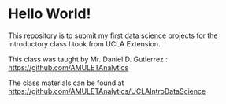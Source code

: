 # Hello World!
This repository is to submit my first data science projects for the introductory class I took from UCLA Extension.

This class was taught by Mr. Daniel D. Gutierrez : https://github.com/AMULETAnalytics

The class materials can be found at https://github.com/AMULETAnalytics/UCLAIntroDataScience
